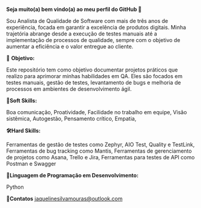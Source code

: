 **Seja muito(a) bem vindo(a) ao meu perfil do GitHub 👋**

Sou Analista de Qualidade de Software com mais de três anos de experiência, focada em garantir a excelência de produtos digitais. Minha trajetória abrange desde a execução de testes manuais até a implementação de processos de qualidade, sempre com o objetivo de aumentar a eficiência e o valor entregue ao cliente.


🎯 **Objetivo:**

Este repositório tem como objetivo documentar projetos práticos que realizo para aprimorar minhas habilidades em QA. Eles são focados em testes manuais, gestão de testes, levantamento de bugs e melhoria de processos em ambientes de desenvolvimento ágil. 


**🤝Soft Skills:**

Boa comunicação,
Proatividade,
Facilidade no trabalho em equipe,
Visão sistêmica,
Autogestão,
Pensamento crítico,
Empatia,



**🛠️Hard Skills:**

Ferramentas de gestão de testes como Zephyr, AIO Test, Quality e TestLink,
Ferramentas de bug tracking como Mantis,
Ferramentas de gerenciamento de projetos como Asana, Trello e Jira,
Ferramentas para testes de API como Postman e Swagger



**🐍Linguagem de Programação em Desenvolvimento:**

Python



📱**Contatos**
jaquelinesilvamouras@outlook.com
